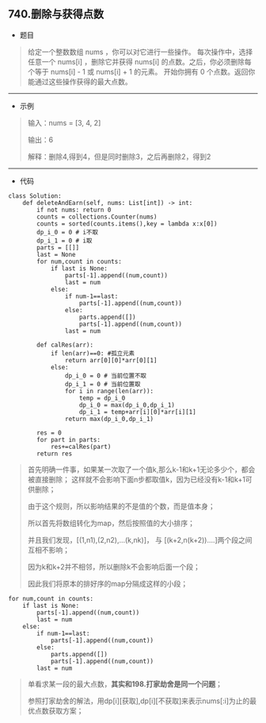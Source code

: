 740.删除与获得点数
----------

 - 题目
> 给定一个整数数组 nums ，你可以对它进行一些操作。
> 每次操作中，选择任意一个 nums[i] ，删除它并获得 nums[i] 的点数。之后，你必须删除每个等于 nums[i] - 1 或 nums[i] + 1 的元素。
> 开始你拥有 0 个点数。返回你能通过这些操作获得的最大点数。
----------
 - 示例
> 输入：nums = [3, 4, 2]
>
> 输出：6
> 
> 解释：删除4,得到4，但是同时删除3，之后再删除2，得到2
>
----------
- 代码
>
    class Solution:
        def deleteAndEarn(self, nums: List[int]) -> int:
            if not nums: return 0
            counts = collections.Counter(nums)
            counts = sorted(counts.items(),key = lambda x:x[0])
            dp_i_0 = 0 # i不取
            dp_i_1 = 0 # i取
            parts = [[]]
            last = None
            for num,count in counts:
                if last is None:
                    parts[-1].append((num,count))
                    last = num
                else:
                    if num-1==last:
                        parts[-1].append((num,count))
                    else:
                        parts.append([])
                        parts[-1].append((num,count))
                    last = num
    
            def calRes(arr):
                if len(arr)==0: #孤立元素
                    return arr[0][0]*arr[0][1]
                else:
                    dp_i_0 = 0 # 当前位置不取
                    dp_i_1 = 0 # 当前位置取
                    for i in range(len(arr)):
                        temp = dp_i_0
                        dp_i_0 = max(dp_i_0,dp_i_1)
                        dp_i_1 = temp+arr[i][0]*arr[i][1]
                    return max(dp_i_0,dp_i_1)
    
            res = 0
            for part in parts:
                res+=calRes(part)
            return res
> 首先明确一件事，如果某一次取了一个值k,那么k-1和k+1无论多少个，都会被直接删除；
> 这样就不会影响下面n步都取值k，因为已经没有k-1和k+1可供删除；
>
> 由于这个规则，所以影响结果的不是值的个数，而是值本身；
>
> 所以首先将数组转化为map，然后按照值的大小排序；
>
> 并且我们发现，[(1,n1),(2,n2),...(k,nk)]， 与 [(k+2,n(k+2))....]两个段之间互相不影响；
>
> 因为k和k+2并不相邻，所以删除k不会影响后面一个段；
>
> 因此我们将原本的排好序的map分隔成这样的小段；
>
    for num,count in counts:
        if last is None:
            parts[-1].append((num,count))
            last = num
        else:
            if num-1==last:
                parts[-1].append((num,count))
            else:
                parts.append([])
                parts[-1].append((num,count))
            last = num
> 单看求某一段的最大点数，**其实和198.打家劫舍是同一个问题**；
>
> 参照打家劫舍的解法，用dp[i][获取],dp[i][不获取]来表示nums[:i]为止的最优点数获取方案；
